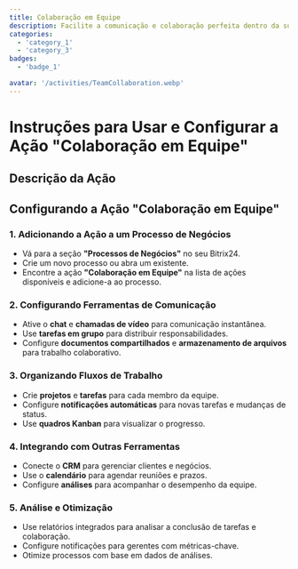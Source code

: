 ```yaml
---
title: Colaboração em Equipe
description: Facilite a comunicação e colaboração perfeita dentro da sua equipe.
categories: 
  - 'category_1'
  - 'category_3'
badges: 
  - 'badge_1'

avatar: '/activities/TeamCollaboration.webp'
---
```

# Instruções para Usar e Configurar a Ação "Colaboração em Equipe"

## Descrição da Ação

## **Configurando a Ação "Colaboração em Equipe"**

### 1. Adicionando a Ação a um Processo de Negócios
- Vá para a seção **"Processos de Negócios"** no seu Bitrix24.
- Crie um novo processo ou abra um existente.
- Encontre a ação **"Colaboração em Equipe"** na lista de ações disponíveis e adicione-a ao processo.

### 2. Configurando Ferramentas de Comunicação
- Ative o **chat** e **chamadas de vídeo** para comunicação instantânea.
- Use **tarefas em grupo** para distribuir responsabilidades.
- Configure **documentos compartilhados** e **armazenamento de arquivos** para trabalho colaborativo.

### 3. Organizando Fluxos de Trabalho
- Crie **projetos** e **tarefas** para cada membro da equipe.
- Configure **notificações automáticas** para novas tarefas e mudanças de status.
- Use **quadros Kanban** para visualizar o progresso.

### 4. Integrando com Outras Ferramentas
- Conecte o **CRM** para gerenciar clientes e negócios.
- Use o **calendário** para agendar reuniões e prazos.
- Configure **análises** para acompanhar o desempenho da equipe.

### 5. Análise e Otimização
- Use relatórios integrados para analisar a conclusão de tarefas e colaboração.
- Configure notificações para gerentes com métricas-chave.
- Otimize processos com base em dados de análises.   
